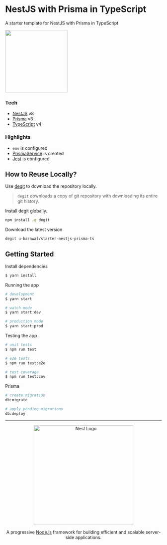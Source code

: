 # NestJS with Prisma in TypeScript
A starter template for NestJS with Prisma in TypeScript

[<img src="https://ik.imagekit.io/iutsav/fork-on-codesandbox__e0mFWzr1.png?updatedAt=1641916982302" width="200"/>](https://githubbox.com/u-barnwal/starter-nestjs-prisma-ts)

### Tech
- [NestJS](https://nestjs.com/) v8
- [Prisma](https://www.prisma.io/) v3
- [TypeScript](https://www.typescriptlang.org/) v4

### Highlights
- `env` is configured
- [PrismaService](./src/prisma.service.ts) is created
- [Jest](https://jestjs.io/) is configured

## How to Reuse Locally?

Use [degit](https://github.com/Rich-Harris/degit) to download the repository locally.

> `degit` downloads a copy of git repository with downloading its entire git history.

Install degit globally.

````bash
npm install -g degit
````

Download the latest version
````bash
degit u-barnwal/starter-nestjs-prisma-ts
````

## Getting Started
Install dependencies

```bash
$ yarn install
```

Running the app

```bash
# development
$ yarn start

# watch mode
$ yarn start:dev

# production mode
$ yarn start:prod
```

Testing the app

```bash
# unit tests
$ npm run test

# e2e tests
$ npm run test:e2e

# test coverage
$ npm run test:cov
```

Prisma

```bash
# create migration
db:migrate

# apply pending migrations
db:deploy
```


---
<p align="center">
  <a href="http://nestjs.com/" target="blank"><img src="https://nestjs.com/img/logo_text.svg" width="320" alt="Nest Logo" /></a>
</p>

<p align="center">A progressive <a href="http://nodejs.org" target="_blank">Node.js</a> framework for building efficient and scalable server-side applications.</p>